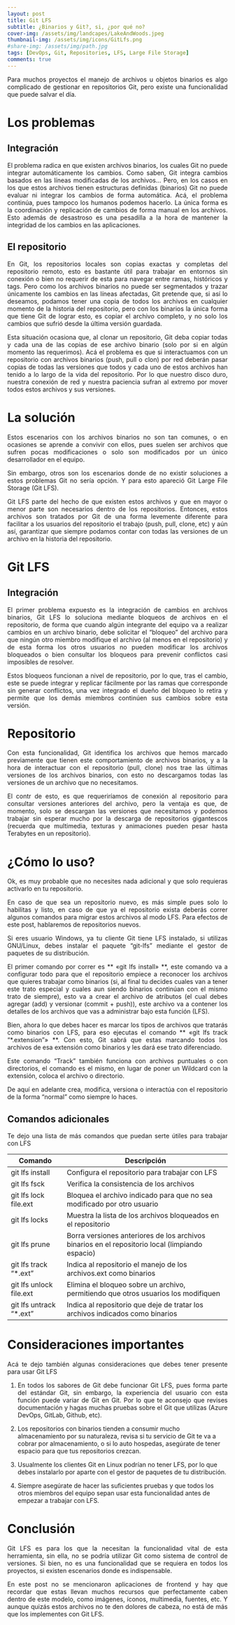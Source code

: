 ```yaml
---
layout: post
title: Git LFS
subtitle: ¿Binarios y Git?, si, ¿por qué no? 
cover-img: /assets/img/landcapes/LakeAndWoods.jpeg
thumbnail-img: /assets/img/icons/GitLfs.png
#share-img: /assets/img/path.jpg
tags: [DevOps, Git, Repositories, LFS, Large File Storage]
comments: true
---
```

<p style='text-align: justify;'>
Para muchos proyectos el manejo de archivos u objetos binarios es algo complicado de gestionar en repositorios Git, pero existe una funcionalidad que puede  salvar el día.
</p>

# Los problemas 
## Integración 
<p style='text-align: justify;'>
El problema radica en que existen archivos binarios, los cuales Git no puede integrar automáticamente los cambios. Como saben, Git integra cambios basados en las líneas modificadas de los archivos… Pero, en los casos en los que estos archivos tienen estructuras definidas (binarios) Git no puede evaluar ni integrar los cambios de forma automática. Acá, el problema continúa, pues tampoco los humanos podemos hacerlo. La única forma es la coordinación y replicación de cambios de forma manual en los archivos. Esto además de desastroso es una pesadilla a la hora de mantener la integridad de los cambios en las aplicaciones. 
</p>

## El repositorio 
<p style='text-align: justify;'>
En Git, los repositorios locales son copias exactas y completas del repositorio remoto, esto es bastante útil para trabajar en entornos sin conexión o bien no requerir de esta para navegar entre ramas, históricos y tags. Pero como los archivos binarios no puede ser segmentados y trazar únicamente los cambios en las líneas afectadas, Git pretende que, si así lo deseamos, podamos tener una copia de todos los archivos en cualquier momento de la historia del repositorio, pero con los binarios la única forma que tiene Git de lograr esto, es copiar el archivo completo, y no solo los cambios que sufrió desde la última versión guardada.  
</p>

<p style='text-align: justify;'>
Esta situación ocasiona que, al clonar un repositorio, Git deba copiar todas y cada una de las copias de ese archivo binario (solo por si en algún momento las requerimos). Acá el problema es que si interactuamos con un repositorio con archivos binarios (push, pull o clon) por red deberán pasar copias de todas las versiones que todos y cada uno de estos archivos han tenido a lo largo de la vida del repositorio. Por lo que nuestro disco duro, nuestra conexión de red y nuestra paciencia sufran al extremo por mover todos estos archivos y sus versiones. 
</p>

# La solución 
<p style='text-align: justify;'>
Estos escenarios con los archivos binarios no son tan comunes, o en ocasiones se aprende a convivir con ellos, pues suelen ser archivos que sufren pocas modificaciones o solo son modificados por un único desarrollador en el equipo. 
</p>

<p style='text-align: justify;'>
Sin embargo, otros son los escenarios donde de no existir soluciones a estos problemas Git no sería opción. Y para esto apareció Git Large File Storage (Git LFS). 
</p>

<p style='text-align: justify;'>
Git LFS parte del hecho de que existen estos archivos y que en mayor o menor parte son necesarios dentro de los repositorios. Entonces, estos archivos son tratados por Git de una forma levemente diferente para facilitar a los usuarios del repositorio el trabajo (push, pull, clone, etc) y aún así, garantizar que siempre podamos contar con todas las versiones de un archivo en la historia del repositorio. 
</p>

# Git LFS 

## Integración 
<p style='text-align: justify;'>
El primer problema expuesto es la integración de cambios en archivos binarios, Git LFS lo soluciona mediante bloqueos de archivos en el repositorio, de forma que cuando algún integrante del equipo va a realizar cambios en un archivo binario, debe solicitar el “bloqueo” del archivo para que ningún otro miembro modifique el archivo (al menos en el repositorio) y de esta forma los otros usuarios no pueden modificar los archivos bloqueados o bien consultar los bloqueos para prevenir conflictos casi imposibles de resolver. 
</p>

<p style='text-align: justify;'>
Estos bloqueos funcionan a nivel de repositorio, por lo que, tras el cambio, este se puede integrar y replicar fácilmente por las ramas que corresponde sin generar conflictos, una vez integrado el dueño del bloqueo lo retira y permite que los demás miembros continúen sus cambios sobre esta versión.
</p>

# Repositorio 
<p style='text-align: justify;'>
Con esta funcionalidad, Git identifica los archivos que hemos marcado previamente que tienen este comportamiento de archivos binarios, y a la hora de interactuar con el repositorio (pull, clone) nos trae las últimas versiones de los archivos binarios, con esto no descargamos todas las versiones de un archivo que no necesitamos. 
</p>

<p style='text-align: justify;'>
El contr de esto, es que requeriríamos de conexión al repositorio para consultar versiones anteriores del archivo, pero la ventaja es que, de momento, solo se descargan las versiones que necesitamos y podemos trabajar sin esperar mucho por la descarga de repositorios gigantescos (recuerda que multimedia, texturas y animaciones pueden pesar hasta Terabytes en un repositorio).
</p>

# ¿Cómo lo uso? 
<p style='text-align: justify;'>
Ok, es muy probable que no necesites nada adicional y que solo requieras activarlo en tu repositorio. 
</p>

<p style='text-align: justify;'>
En caso de que sea un repositorio nuevo, es más simple pues solo lo habilitas y listo, en caso de que ya el repositorio exista deberás correr algunos comandos para migrar estos archivos al modo LFS. Para efectos de este post, hablaremos de repositorios nuevos. 
</p>

<p style='text-align: justify;'>
Si eres usuario Windows, ya tu cliente Git tiene LFS instalado, si utilizas GNU/Linux, debes instalar el paquete “git-lfs” mediante el gestor de paquetes de su distribución. 
</p>

<p style='text-align: justify;'>
El primer comando por correr es ** «git lfs install» **, este comando va a configurar todo para que el repositorio empiece a reconocer los archivos que quieres trabajar como binarios (si, al final tu decides cuales van a tener este trato especial y cuales aun siendo binarios continúan con el mismo trato de siempre), esto va a crear el archivo de atributos (el cual debes agregar (add) y versionar (commit + push)), este archivo va a contener los detalles de los archivos que vas a administrar bajo esta función (LFS). 
</p>

<p style='text-align: justify;'>
Bien, ahora lo que debes hacer es marcar los tipos de archivos que tratarás como binarios con LFS, para eso ejecutas el comando ** «git lfs track “*.extension”» **. Con esto, Git sabrá que estas marcando todos los archivos de esa extensión como binarios y les dará ese trato diferenciado. 
</p>

<p style='text-align: justify;'>
Este comando “Track” también funciona con archivos puntuales o con directorios, el comando es el mismo, en lugar de poner un Wildcard con la extensión, coloca el archivo o directorio. 
</p>

<p style='text-align: justify;'>
De aquí en adelante crea, modifica, versiona o interactúa con el repositorio de la forma “normal” como siempre lo haces. 
</p>

## Comandos adicionales 
<p style='text-align: justify;'>
Te dejo una lista de más comandos que puedan serte útiles para trabajar con LFS
</p>

| Comando                 | Descripción                                                                                      |
|-------------------------|--------------------------------------------------------------------------------------------------|
| git lfs install         | Configura el repositorio para trabajar con LFS                                                   |
| git lfs fsck            | Verifica la consistencia de los archivos                                                         |
| git lfs lock file.ext   | Bloquea el archivo indicado para que no sea modificado por otro usuario                          |
| git lfs locks           | Muestra la lista de los archivos bloqueados en el repositorio                                    |
| git lfs prune           | Borra versiones anteriores de los archivos binarios en el repositorio local (limpiando espacio)  |
| git lfs track “*.ext”   | Indica al repositorio el manejo de los archivos.ext como binarios                                |
| git lfs unlock file.ext | Elimina el bloqueo sobre un archivo, permitiendo que otros usuarios los modifiquen               |
| git lfs untrack “*.ext” | Indica al repositorio que deje de tratar los archivos indicados como binarios                    |

# Consideraciones importantes 



<p style='text-align: justify;'>
Acá te dejo también algunas consideraciones que debes tener presente para usar Git LFS 
</p>

1. <p style='text-align: justify;'>En todos los sabores de Git debe funcionar Git LFS, pues forma parte del estándar Git, sin embargo, la experiencia del usuario con esta función puede variar de Git en Git. Por lo que te aconsejo que revises documentación y hagas muchas pruebas sobre el Git que utilizas (Azure DevOps, GitLab, Github, etc).</p>

2. Los repositorios con binarios tienden a consumir mucho almacenamiento por su naturaleza, revisa si tu servicio de Git te va a cobrar por almacenamiento, o si lo auto hospedas, asegúrate de tener espacio para que tus repositorios crezcan.

3. Usualmente los clientes Git en Linux podrían no tener LFS, por lo que debes instalarlo por aparte con el gestor de paquetes de tu distribución.

4. Siempre asegúrate de hacer las suficientes pruebas y que todos los otros miembros del equipo sepan usar esta funcionalidad antes de empezar a trabajar con LFS.

# Conclusión 
<p style='text-align: justify;'>
Git LFS es para los que la necesitan la funcionalidad vital de esta herramienta, sin ella, no se podría utilizar Git como sistema de control de versiones. Si bien, no es una funcionalidad que se requiera en todos los proyectos, si existen escenarios donde es indispensable. 
</p>

<p style='text-align: justify;'>
En este post no se mencionaron aplicaciones de frontend y hay que recordar que estas llevan muchos recursos que perfectamente caben dentro de este modelo, como imágenes, íconos, multimedia, fuentes, etc. Y aunque quizás estos archivos no te den dolores de cabeza, no está de más que los implementes con Git LFS. 
</p>